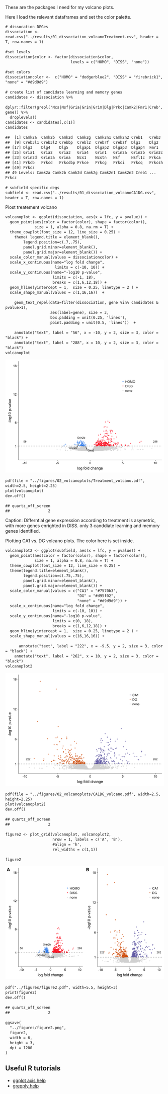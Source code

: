 These are the packages I need for my volcano plots.

Here I load the relevant dataframes and set the color palette.

    # dissocation DEGes
    dissociation <- read.csv("../results/01_dissociation_volcanoTreatment.csv", header = T, row.names = 1)

    #set levels
    dissociation$color <- factor(dissociation$color,
                                 levels = c("HOMO", "DISS", "none"))

    #set colors
    dissociationcolor <-  c("HOMO" = "dodgerblue2", "DISS" = "firebrick1", "none" = "#d9d9d9")

    # create list of candidate learning and memory genes
    candidates <- dissociation %>%
      dplyr::filter(grepl('Ncs|Nsf|Gria|Grin|Grim|Dlg|Prkc|Camk2|Fmr1|Creb', gene)) %>%
      droplevels()
    candidates <- candidates[,c(1)]
    candidates

    ##  [1] Camk2a  Camk2b  Camk2d  Camk2g  Camk2n1 Camk2n2 Creb1   Creb3  
    ##  [9] Creb3l1 Creb3l2 Crebbp  Crebl2  Crebrf  Crebzf  Dlg1    Dlg2   
    ## [17] Dlg3    Dlg4    Dlg5    Dlgap1  Dlgap2  Dlgap3  Dlgap4  Fmr1   
    ## [25] Gria1   Gria2   Gria3   Gria4   Grin1   Grin2a  Grin2b  Grin2c 
    ## [33] Grin2d  Grin3a  Grina   Ncs1    Ncstn   Nsf     Nsfl1c  Prkca  
    ## [41] Prkcb   Prkcd   Prkcdbp Prkce   Prkcg   Prkci   Prkcq   Prkcsh 
    ## [49] Prkcz  
    ## 49 Levels: Camk2a Camk2b Camk2d Camk2g Camk2n1 Camk2n2 Creb1 ... Prkcz

    # subfield specific degs
    subfield <- read.csv("../results/01_dissociation_volcanoCA1DG.csv", header = T, row.names = 1)

Plost treatement volcano

    volcanoplot <- ggplot(dissociation, aes(x = lfc, y = pvalue)) + 
      geom_point(aes(color = factor(color), shape = factor(color)), 
                 size = 1, alpha = 0.8, na.rm = T) + 
      theme_cowplot(font_size = 12, line_size = 0.25) +
        theme( legend.title = element_blank(),
            legend.position=c(.7,.75),
            panel.grid.minor=element_blank(),
            panel.grid.major=element_blank()) +
      scale_color_manual(values = dissociationcolor) +
      scale_x_continuous(name="log fold change",
                          limits = c(-10, 10)) +
      scale_y_continuous(name="-log10 p-value",
                         limits = c(-1, 18),
                         breaks = c(1,6,12,18)) +
      geom_hline(yintercept = 1,  size = 0.25, linetype = 2 ) + 
      scale_shape_manual(values = c(1,16,16))  +
        
        geom_text_repel(data=filter(dissociation, gene %in% candidates & pvalue>1),
                        aes(label=gene), size = 3,
                        box.padding = unit(0.25, 'lines'),
                        point.padding = unit(0.5, 'lines'))  +
      
        annotate("text", label = "56", x = -10, y = 2, size = 3, color = "black") + 
        annotate("text", label = "288", x = 10, y = 2, size = 3, color = "black")
    volcanoplot  

![](../figures/02_volcanoplots/plot-1.png)

    pdf(file = "../figures/02_volcanoplots/Treatment_volcano.pdf", width=2.5, height=2.25)
    plot(volcanoplot)
    dev.off()

    ## quartz_off_screen 
    ##                 2

Caption: Differntial gene expression according to treatment is
asymetric, with more genes enrighted in DISS. only 3 canddiate learning
and memory genes identified.

Plotting CA1 vs. DG volcano plots. The color here is set inside.

    volcanoplot2 <- ggplot(subfield, aes(x = lfc, y = pvalue)) + 
      geom_point(aes(color = factor(color), shape = factor(color)), 
                 size = 1, alpha = 0.8, na.rm = T) + 
      theme_cowplot(font_size = 12, line_size = 0.25) +
      theme(legend.title=element_blank(),
            legend.position=c(.75,.75),
            panel.grid.minor=element_blank(),
            panel.grid.major=element_blank()) + 
      scale_color_manual(values = c("CA1" = "#7570b3",
                                    "DG" = "#d95f02", 
                                    "none" = "#d9d9d9")) +   
      scale_x_continuous(name="log fold change",
                         limits = c(-10, 10)) +
      scale_y_continuous(name="-log10 p-value",
                         limits = c(0, 18),
                         breaks = c(1,6,12,18)) +
      geom_hline(yintercept = 1,  size = 0.25, linetype = 2 ) + 
      scale_shape_manual(values = c(16,16,16)) +
      
          annotate("text", label = "222", x = -9.5, y = 2, size = 3, color = "black") + 
        annotate("text", label = "262", x = 10, y = 2, size = 3, color = "black")
    volcanoplot2 

![](../figures/02_volcanoplots/subfield-1.png)

    pdf(file = "../figures/02_volcanoplots/CA1DG_volcano.pdf", width=2.5, height=2.25)
    plot(volcanoplot2)
    dev.off()

    ## quartz_off_screen 
    ##                 2

    figure2 <- plot_grid(volcanoplot, volcanoplot2,  
                         nrow = 1, labels = c('A', 'B'), 
                         #align = 'h',
                         rel_widths = c(1,1))

    figure2

![](../figures/02_volcanoplots/figure2-1.png)

    pdf("../figures/figure2.pdf", width=5.5, height=3)
    print(figure2)
    dev.off()

    ## quartz_off_screen 
    ##                 2

    ggsave(
      "../figures/figure2.png",
      figure2,
      width = 6,
      height = 3,
      dpi = 1200
    )

Useful R tutorials
------------------

-   [ggplot axis
    help](http://ggplot2.tidyverse.org/reference/scale_continuous.html)
-   [grepply
    help](http://www.gettinggeneticsdone.com/2016/01/repel-overlapping-text-labels-in-ggplot2.html)
